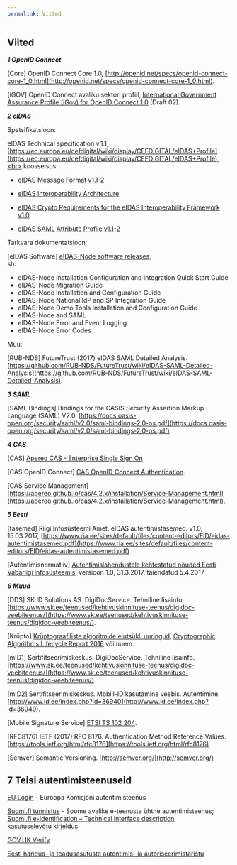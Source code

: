 ```yaml
---
permalink: Viited
---
```


## Viited

___1 OpenID Connect___

<a href='#1-1'></a>[Core] OpenID Connect Core 1.0, 
[http://openid.net/specs/openid-connect-core-1_0.html](http://openid.net/specs/openid-connect-core-1_0.html).

<a href='#1-2'></a>[iGOV] OpenID Connect avaliku sektori profiil, [International Government Assurance Profile (iGov) for OpenID Connect 1.0](http://openid.net/specs/openid-igov-openid-connect-1_0-02.html) (Draft 02).

___2 eIDAS___

Spetsifikatsioon:

eIDAS Technical specification v.1.1, [https://ec.europa.eu/cefdigital/wiki/display/CEFDIGITAL/eIDAS+Profile](https://ec.europa.eu/cefdigital/wiki/display/CEFDIGITAL/eIDAS+Profile),<br>
koosseisus:

- [eIDAS Message Format v1.1-2](https://ec.europa.eu/cefdigital/wiki/download/attachments/46992719/eIDAS%20Message%20Format_v1.1-2.pdf?version=1&modificationDate=1497252919575&api=v2)

- [eIDAS Interoperability Architecture](https://ec.europa.eu/cefdigital/wiki/download/attachments/46992719/eidas_interoperability_architecture_v1.00.pdf?version=1&modificationDate=1497252919857&api=v2)

- [eIDAS Crypto Requirements for the eIDAS Interoperability Framework v1.0](https://ec.europa.eu/cefdigital/wiki/download/attachments/46992719/eidas_-_crypto_requirements_for_the_eidas_interoperability_framework_v1.0.pdf?version=1&modificationDate=1497252920224&api=v2)

- [eIDAS SAML Attribute Profile v1.1-2](https://ec.europa.eu/cefdigital/wiki/download/attachments/46992719/eIDAS%20SAML%20Attribute%20Profile%20v1.1_2.pdf?version=1&modificationDate=1497252920100&api=v2)

Tarkvara dokumentatsioon:

[eIDAS Software] [eIDAS-Node software releases](https://ec.europa.eu/cefdigital/wiki/display/CEFDIGITAL/eIDAS-Node+-+Current+release),<br>
sh:
- eIDAS-Node Installation Configuration and Integration Quick Start Guide
- eIDAS-Node Migration Guide
- eIDAS-Node Installation and Configuration Guide
- eIDAS-Node National IdP and SP Integration Guide
- eIDAS-Node Demo Tools Installation and Configuration Guide
- eIDAS-Node and SAML
- eIDAS-Node Error and Event Logging
- eIDAS-Node Error Codes

Muu:

[RUB-NDS] FutureTrust (2017) eIDAS SAML Detailed Analysis. [https://github.com/RUB-NDS/FutureTrust/wiki/eIDAS-SAML-Detailed-Analysis](https://github.com/RUB-NDS/FutureTrust/wiki/eIDAS-SAML-Detailed-Analysis).

___3 SAML___

[SAML Bindings] Bindings for the OASIS Security Assertion Markup Language (SAML) V2.0. [https://docs.oasis-open.org/security/saml/v2.0/saml-bindings-2.0-os.pdf](https://docs.oasis-open.org/security/saml/v2.0/saml-bindings-2.0-os.pdf).

___4 CAS___

[CAS] [Apereo CAS - Enterprise Single Sign On](https://github.com/apereo/cas)

[CAS OpenID Connect] [CAS OpenID Connect Authentication](https://apereo.github.io/cas/5.1.x/installation/OIDC-Authentication.html).

[CAS Service Management] [https://apereo.github.io/cas/4.2.x/installation/Service-Management.html](https://apereo.github.io/cas/4.2.x/installation/Service-Management.html).

___5 Eesti___

[tasemed] Riigi Infosüsteemi Amet. eIDAS autentimistasemed. v1.0, 15.03.2017, [https://www.ria.ee/sites/default/files/content-editors/EID/eidas-autentimistasemed.pdf](https://www.ria.ee/sites/default/files/content-editors/EID/eidas-autentimistasemed.pdf).

[Autentimisnormatiiv] [Autentimislahendustele kehtestatud nõuded Eesti Vabariigi infosüsteemis](https://www.ria.ee/sites/default/files/content-editors/EID/autentimislahendustele-kehtivad-nouded.pdf), versioon 1.0, 31.3.2017, täiendatud 5.4.2017

___6 Muud___

[DDS] SK ID Solutions AS. DigiDocService. Tehniline lisainfo. [https://www.sk.ee/teenused/kehtivuskinnituse-teenus/digidoc-veebiteenus/](https://www.sk.ee/teenused/kehtivuskinnituse-teenus/digidoc-veebiteenus/).

[Krüpto] [Krüptograafiliste algoritmide elutsükli uuringud](https://www.ria.ee/ee/kruptograafiliste-algoritmide-elutsukli-uuringud.html), [Cryptographic Algorithms Lifecycle Report 2016](https://www.ria.ee/public/RIA/Cryptographic_Algorithms_Lifecycle_Report_2016.pdf) või uuem.

[mID1] Sertifitseerimiskeskus. DigiDocService. Tehniline lisainfo. [https://www.sk.ee/teenused/kehtivuskinnituse-teenus/digidoc-veebiteenus/](https://www.sk.ee/teenused/kehtivuskinnituse-teenus/digidoc-veebiteenus/).

[mID2] Sertifitseerimiskeskus. Mobiil-ID kasutamine veebis. Autentimine. [http://www.id.ee/index.php?id=36940](http://www.id.ee/index.php?id=36940).

[Mobile Signature Service] [ETSI TS 102 204](http://www.etsi.org/deliver/etsi_ts/102200_102299/102204/01.01.04_60/ts_102204v010104p.pdf).

[RFC8176] IETF (2017) RFC 8176. Authentication Method Reference Values. [https://tools.ietf.org/html/rfc8176](https://tools.ietf.org/html/rfc8176).

[Semver] Semantic Versioning. [http://semver.org/](http://semver.org/)

## 7 Teisi autentimisteenuseid

[EU Login](https://ecas.ec.europa.eu/cas/about.html) - Euroopa Komisjoni autentimisteenus

[Suomi.fi tunnistus](https://tunnistaminen.suomi.fi/sivut/info/tietoapalvelusta/) - Soome avalike e-teenuste ühtne autentimisteenus;<br>
[Suomi.fi e-Identification – Technical interface description](https://esuomi.fi/suomi-fi-services/suomi-fi-e-identification/technical-interface-description/?lang=en)<br>
[kasutuselevõtu kirjeldus](https://esuomi.fi/suomi-fi-tunnistusta-kayttaa-jo-suuri-joukko-kansalaisia-julkishallinnon-organisaatioiden-otettava-palvelu-kayttoon-syyskuuhun-2017-mennessa/)

[GOV.UK Verify](https://www.gov.uk/government/publications/introducing-govuk-verify/introducing-govuk-verify) 

[Eesti haridus- ja teadusasutuste autentimis- ja autoriseerimistaristu](https://taat.edu.ee/main/)